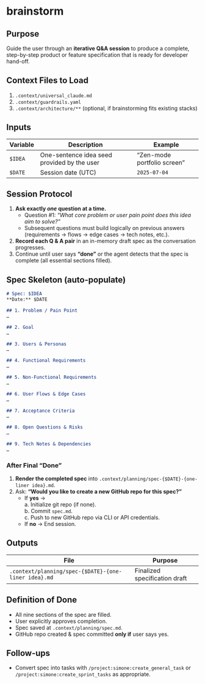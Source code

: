 # brainstorm

## Purpose
Guide the user through an **iterative Q&A session** to produce a complete, step-by-step product or feature specification that is ready for developer hand-off.

## Context Files to Load
1. `.context/universal_claude.md`
2. `.context/guardrails.yaml`
3. `.context/architecture/**` (optional, if brainstorming fits existing stacks)

## Inputs
| Variable | Description                                  | Example                              |
|----------|----------------------------------------------|--------------------------------------|
| `$IDEA`  | One-sentence idea seed provided by the user  | “Zen-mode portfolio screen”          |
| `$DATE`  | Session date (UTC)                           | `2025-07-04`                         |

## Session Protocol
1. **Ask exactly _one_ question at a time.**  
   - Question #1: _“What core problem or user pain point does this idea aim to solve?”_
   - Subsequent questions must build logically on previous answers (requirements → flows → edge cases → tech notes, etc.).
2. **Record each Q & A pair** in an in-memory draft spec as the conversation progresses.
3. Continue until user says **“done”** or the agent detects that the spec is complete (all essential sections filled).

## Spec Skeleton (auto-populate)
```md
# Spec: $IDEA
**Date:** $DATE

## 1. Problem / Pain Point
…

## 2. Goal
…

## 3. Users & Personas
…

## 4. Functional Requirements
…

## 5. Non-Functional Requirements
…

## 6. User Flows & Edge Cases
…

## 7. Acceptance Criteria
…

## 8. Open Questions & Risks
…

## 9. Tech Notes & Dependencies
…
```

### After Final “Done”
1. **Render the completed spec** into `.context/planning/spec-{$DATE}-{one-liner idea}.md`.  
2. Ask: **“Would you like to create a new GitHub repo for this spec?”**  
   - If **yes** →  
     a. Initialize git repo (if none).  
     b. Commit `spec.md`.  
     c. Push to new GitHub repo via CLI or API credentials.  
   - If **no** → End session.

## Outputs
| File                                                 | Purpose                       |
| ---------------------------------------------------- | ----------------------------- |
| `.context/planning/spec-{$DATE}-{one-liner idea}.md` | Finalized specification draft |

## Definition of Done
- All nine sections of the spec are filled.  
- User explicitly approves completion.  
- Spec saved at `.context/planning/spec.md`.  
- GitHub repo created & spec committed **only if** user says yes.

## Follow-ups
- Convert spec into tasks with `/project:simone:create_general_task` or `/project:simone:create_sprint_tasks` as appropriate.